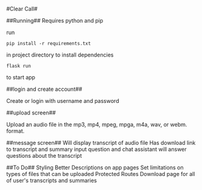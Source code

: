 #Clear Call#

##Running##
Requires python and pip

run  
```
pip install -r requirements.txt
```
in project directory to install dependencies
```
flask run
```
to start app

##login and create account##

Create or login with username and password

##upload screen##

Upload an audio file in the mp3, mp4, mpeg, mpga, m4a, wav, or webm. format.

##message screen##
Will display transcript of audio file
Has download link to transcript and summary
input question and chat assistant will answer questions about the transcript

##To Do##
Styling
Better Descriptions on app pages
Set limitations on types of files that can be uploaded
Protected Routes
Download page for all of user's transcripts and summaries

